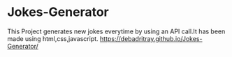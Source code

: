 # Jokes-Generator
This Project generates new jokes everytime by using an API call.It has been made using html,css,javascript.
https://debadritray.github.io/Jokes-Generator/
